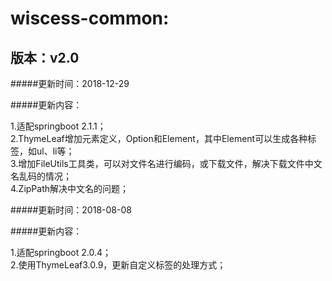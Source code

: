 # wiscess-common:

## 版本：v2.0

#####更新时间：2018-12-29

#####更新内容：

1.适配springboot 2.1.1；<br/>
2.ThymeLeaf增加元素定义，Option和Element，其中Element可以生成各种标签，如ul、li等；<br/>
3.增加FileUtils工具类，可以对文件名进行编码，或下载文件，解决下载文件中文名乱码的情况；<br/>
4.ZipPath解决中文名的问题；

#####更新时间：2018-08-08

#####更新内容：

1.适配springboot 2.0.4；<br/>
2.使用ThymeLeaf3.0.9，更新自定义标签的处理方式；



